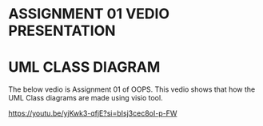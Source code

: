 # ASSIGNMENT 01 VEDIO PRESENTATION
# UML CLASS DIAGRAM
The below vedio is Assignment 01 of OOPS.
This vedio shows that how the UML Class diagrams are made using visio tool.

https://youtu.be/yjKwk3-qfjE?si=bIsj3cec8oI-p-FW
